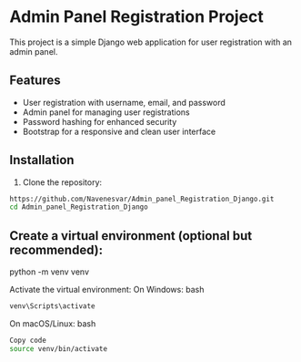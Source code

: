 # Admin Panel Registration Project

This project is a simple Django web application for user registration with an admin panel.

## Features

- User registration with username, email, and password
- Admin panel for managing user registrations
- Password hashing for enhanced security
- Bootstrap for a responsive and clean user interface

## Installation

1. Clone the repository:

```bash
https://github.com/Navenesvar/Admin_panel_Registration_Django.git
cd Admin_panel_Registration_Django
```
## Create a virtual environment (optional but recommended):
python -m venv venv

Activate the virtual environment:
On Windows:
bash
```bash
venv\Scripts\activate
```
On macOS/Linux:
bash
```bash
Copy code
source venv/bin/activate
```
